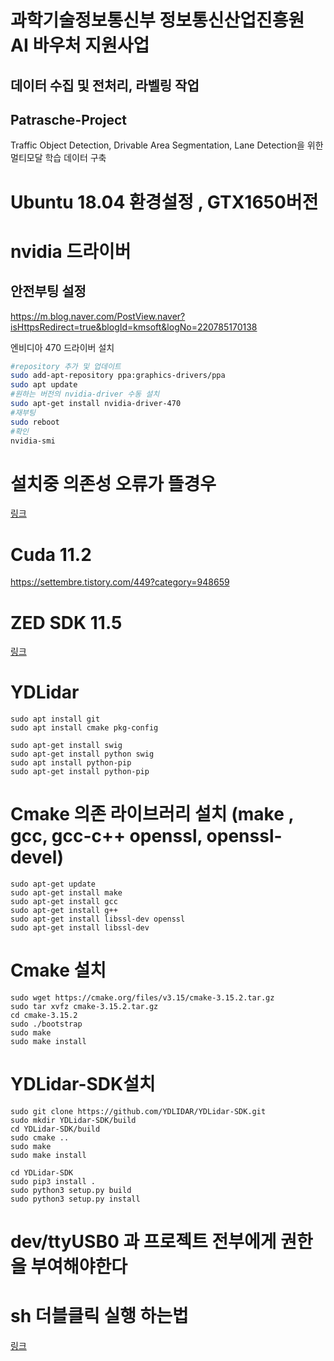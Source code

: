 # 과학기술정보통신부 정보통신산업진흥원 AI 바우처 지원사업
## 데이터 수집 및 전처리, 라벨링 작업
## Patrasche-Project 
Traffic Object Detection, Drivable Area Segmentation, Lane Detection을 위한 멀티모달 학습 데이터 구축


# Ubuntu 18.04 환경설정 , GTX1650버전   


# nvidia 드라이버

## 안전부팅 설정 
https://m.blog.naver.com/PostView.naver?isHttpsRedirect=true&blogId=kmsoft&logNo=220785170138

엔비디아 470 드라이버 설치
```bash
#repository 추가 및 업데이트
sudo add-apt-repository ppa:graphics-drivers/ppa
sudo apt update
#원하는 버전의 nvidia-driver 수동 설치
sudo apt-get install nvidia-driver-470
#재부팅
sudo reboot
#확인
nvidia-smi
```
# 설치중 의존성 오류가 뜰경우
[링크](https://nirsa.tistory.com/330)

# Cuda 11.2
https://settembre.tistory.com/449?category=948659

# ZED SDK 11.5
[링크](https://www.stereolabs.com/docs/installation/linux/)

# YDLidar
```
sudo apt install git
sudo apt install cmake pkg-config

sudo apt-get install swig
sudo apt-get install python swig
sudo apt install python-pip
sudo apt-get install python-pip
```
# Cmake 의존 라이브러리 설치 (make , gcc, gcc-c++ openssl, openssl-devel)
```
sudo apt-get update
sudo apt-get install make
sudo apt-get install gcc 
sudo apt-get install g++
sudo apt-get install libssl-dev openssl
sudo apt-get install libssl-dev
```
# Cmake 설치
```
sudo wget https://cmake.org/files/v3.15/cmake-3.15.2.tar.gz
sudo tar xvfz cmake-3.15.2.tar.gz
cd cmake-3.15.2
sudo ./bootstrap
sudo make
sudo make install
```
# YDLidar-SDK설치
```
sudo git clone https://github.com/YDLIDAR/YDLidar-SDK.git
sudo mkdir YDLidar-SDK/build
cd YDLidar-SDK/build
sudo cmake ..
sudo make
sudo make install

cd YDLidar-SDK
sudo pip3 install .
sudo python3 setup.py build
sudo python3 setup.py install
```
# dev/ttyUSB0 과 프로젝트 전부에게 권한을 부여해야한다

# sh 더블클릭 실행 하는법
[링크](https://skylit.tistory.com/163)
